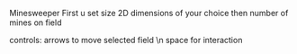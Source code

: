 Minesweeper
First u set size 2D dimensions of your choice
then number of mines on field

controls: arrows to move selected field \n
          space for interaction
